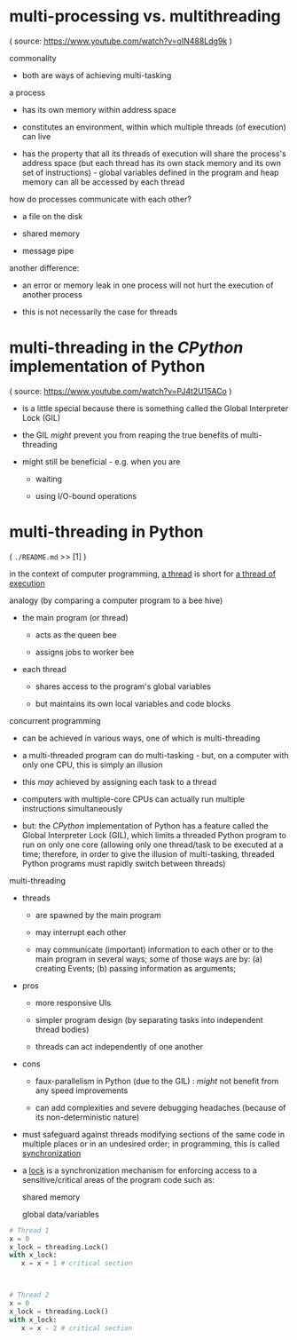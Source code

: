 # multi-processing vs. multithreading

(
source:
https://www.youtube.com/watch?v=oIN488Ldg9k
)

commonality

   - both are ways of achieving multi-tasking

a process

   - has its own memory within address space

   - constitutes an environment,
     within which multiple threads (of execution) can live

   - has the property that
	 all its threads of execution will share the process's address space
     (but each thread has its own stack memory and its own set of instructions) -
	 global variables defined in the program and heap memory
	 can all be accessed by each thread

how do processes communicate with each other?

   - a file on the disk

   - shared memory

   - message pipe

another difference:

   - an error or memory leak in one process
     will not hurt
	 the execution of another process

   - this is not necessarily the case for threads

# multi-threading in the _CPython_ implementation of Python

(
source:
https://www.youtube.com/watch?v=PJ4t2U15ACo
)

- is a little special
because there is something called the Global Interpreter Lock (GIL)

- the GIL _might_ prevent you from reaping the true benefits of multi-threading

- might still be beneficial - e.g. when you are

  - waiting

  - using I/O-bound operations
	
# multi-threading in Python

(
`./README.md` >> [1]
)

in the context of computer programming,
<u>a thread</u> is short for <u>a thread of execution</u>

analogy (by comparing a computer program to a bee hive)

   - the main program (or thread)

      - acts as the queen bee

      - assigns jobs to worker bee

   - each thread

      - shares access to the program's global variables

      - but maintains its own local variables and code blocks



concurrent programming

   - can be achieved in various ways,
     one of which is multi-threading

   - a multi-threaded program can do multi-tasking -
     but, on a computer with only one CPU, this is simply an illusion

   - this _may_ achieved by assigning each task to a thread

   - computers with multiple-core CPUs
     can actually run
     multiple instructions simultaneously

   - but:
     the _CPython_ implementation of Python
     has a feature called the Global Interpreter Lock (GIL),
     which limits a threaded Python program to run on only one core
     (allowing only one thread/task to be executed at a time;
     therefore, in order to give the illusion of multi-tasking,
     threaded Python programs must rapidly switch between threads)

multi-threading

   - threads

     - are spawned by the main program

     - may interrupt each other

     - may communicate (important) information
       to each other or to the main program
       in several ways;
	     some of those ways are by:
	     (a) creating Events;
	     (b) passing information as arguments;

   - pros

     - more responsive UIs

     - simpler program design (by separating tasks into independent thread bodies)

     - threads can act independently of one another

   - cons

     - faux-parallelism in Python (due to the GIL) :
       _might_ not benefit from any speed improvements

     - can add complexities and severe debugging headaches
       (because of its non-deterministic nature)

   - must safeguard against threads modifying sections of the same code
     in multiple places or in an undesired order;
     in programming, this is called <u>synchronization</u>

   - a <u>lock</u> is a synchronization mechanism
     for enforcing access to a sensitive/critical areas of the program code such as:

       shared memory

       global data/variables

   ```python
   # Thread 1
   x = 0
   x_lock = threading.Lock()
   with x_lock:
      x = x + 1 # critical section



   # Thread 2
   x = 0
   x_lock = threading.Lock()
   with x_lock:
      x = x - 2 # critical section
   ```

